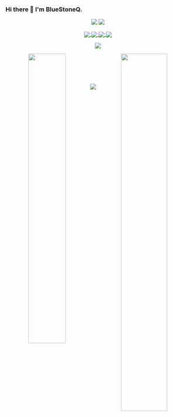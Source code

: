 

<!--
**BlueStoneQ/BlueStoneQ** is a ✨ _special_ ✨ repository because its `README.md` (this file) appears on your GitHub profile.

Here are some ideas to get you started:

- 🔭 I’m currently working on ...
- 🌱 I’m currently learning ...
- 👯 I’m looking to collaborate on ...
- 🤔 I’m looking for help with ...
- 💬 Ask me about ...
- 📫 How to reach me: ...
- 😄 Pronouns: ...
- ⚡ Fun fact: ...
-->
### Hi there 👋 I'm BlueStoneQ.

<p align = "center">
  <img src = "https://github-readme-stats.vercel.app/api?username=BlueStoneQ&count_private=true&show_icons=true&theme=tokyonight&line_height=27">
  <img src = "https://github-readme-stats.vercel.app/api/top-langs/?username=BlueStoneQ&theme=tokyonight">
</p>

<p align = "center">
<a href="https://github.com/BlueStoneQ/stone-books">
  <img align="center" src="https://github-readme-stats.vercel.app/api/pin/?username=BlueStoneQ&repo=stone-books&theme=tokyonight" />
</a>
<a href="https://github.com/BlueStoneQ/react-frame">
  <img align="center" src="https://github-readme-stats.vercel.app/api/pin/?username=BlueStoneQ&repo=react-frame&theme=tokyonight" />
</a>
<a href="https://github.com/BlueStoneQ/koa-builder">
  <img align="center" src="https://github-readme-stats.vercel.app/api/pin/?username=BlueStoneQ&repo=koa-builder&theme=tokyonight" />
</a>
<a href="https://github.com/BlueStoneQ/react-builder">
  <img align="center" src="https://github-readme-stats.vercel.app/api/pin/?username=BlueStoneQ&repo=react-builder&theme=tokyonight" />
</a>
</p>
<p align = "center">
 <img src="https://activity-graph.herokuapp.com/graph?username=BlueStoneQ&theme=redical">
</p>
<!-- <img align="right" alt="GIF" src="https://raw.githubusercontent.com/devSouvik/devSouvik/master/gif3.gif" width="450"/> -->

<p align = "center">
  <img align = "left" src = "https://github-readme-streak-stats.herokuapp.com/?user=BlueStoneQ&theme=tokyonight" width="45%">
  <img align = "right" src = "https://github-profile-trophy.vercel.app/?username=BlueStoneQ&theme=tokyonight" width="50%" >
</p>

<br><br><br><br>
<p align = "center" >
  <img src = "https://komarev.com/ghpvc/?username=BlueStoneQ" >
</p>

